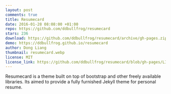```yaml
---
layout: post
comments: true
title: Resumecard
date: 2016-01-28 08:08:00 +01:00
repo: https://github.com/ddbullfrog/resumecard
stars: 236
download: https://github.com/ddbullfrog/resumecard/archive/gh-pages.zip
demo: https://ddbullfrog.github.io/resumecard
author: Dong Liang
thumbnail: resumecard.webp
license: MIT
license_link: https://github.com/ddbullfrog/resumecard/blob/gh-pages/LICENSE.md
---
```


Resumecard is a theme built on top of bootstrap and other freely available libraries. Its aimed to provide a fully furnished Jekyll theme for personal resume.
